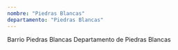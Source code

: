 ```yaml
---
nombre: "Piedras Blancas"
departamento: "Piedras Blancas"
---
```


Barrio Piedras Blancas
Departamento de Piedras Blancas
